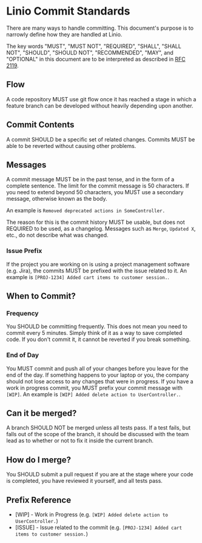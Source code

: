 # Linio Commit Standards
There are many ways to handle committing. This document's purpose is to narrowly define how they are handled at Linio.

The key words "MUST", "MUST NOT", "REQUIRED", "SHALL", "SHALL NOT", "SHOULD",
"SHOULD NOT", "RECOMMENDED", "MAY", and "OPTIONAL" in this document are to be
interpreted as described in [RFC 2119](http://www.ietf.org/rfc/rfc2119.txt).

## Flow
A code repository MUST use git flow once it has reached a stage in which a feature branch can be developed without heavily depending upon another.

## Commit Contents
A commit SHOULD be a specific set of related changes. Commits MUST be able to be reverted without causing other problems.

## Messages
A commit message MUST be in the past tense, and in the form of a complete sentence. The limit for the commit message is 50 characters. If you need to extend beyond 50 characters, you MUST use a secondary message, otherwise known as the body.

An example is `Removed deprecated actions in SomeController.`

The reason for this is the commit history MUST be usable, but does not REQUIRED to be used, as a changelog. Messages such as `Merge`, `Updated X`, etc., do not describe what was changed.

### Issue Prefix
If the project you are working on is using a project management software (e.g. Jira), the commits MUST be prefixed with the issue related to it. An example is `[PROJ-1234] Added cart items to customer session.`.

## When to Commit?
### Frequency
You SHOULD be committing frequently. This does not mean you need to commit every 5 minutes. Simply think of it as a way to save completed code. If you don't commit it, it cannot be reverted if you break something.

### End of Day
You MUST commit and push all of your changes before you leave for the end of the day. If something happens to your laptop or you, the company should not lose access to any changes that were in progress. If you have a work in progress commit, you MUST prefix your commit message with `[WIP]`. An example is `[WIP] Added delete action to UserController.`.

## Can it be merged?
A branch SHOULD NOT be merged unless all tests pass. If a test fails, but falls out of the scope of the branch, it should be discussed with the team lead as to whether or not to fix it inside the current branch.

## How do I merge?
You SHOULD submit a pull request if you are at the stage where your code is completed, you have reviewed it yourself, and all tests pass.

## Prefix Reference
- [WIP] - Work in Progress (e.g. `[WIP] Added delete action to UserController.`)
- [ISSUE] - Issue related to the commit (e.g. `[PROJ-1234] Added cart items to customer session.`)

